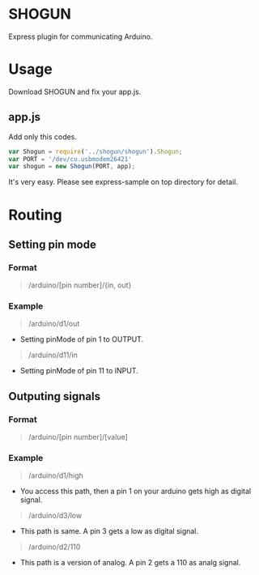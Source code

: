SHOGUN
======

Express plugin for communicating Arduino.

# Usage
Download SHOGUN and fix your app.js.

## app.js
Add only this codes.
```javascript
var Shogun = require('../shogun/shogun').Shogun; 
var PORT = '/dev/cu.usbmodem26421'
var shogun = new Shogun(PORT, app);
```

It's very easy. Please see express-sample on top directory for detail.

# Routing

## Setting pin mode

### Format
> /arduino/[pin number]/{in, out}

### Example
> /arduino/d1/out
- Setting pinMode of pin 1 to OUTPUT.

> /arduino/d11/in
- Setting pinMode of pin 11 to INPUT.

## Outputing signals

### Format
> /arduino/[pin number]/[value]

### Example
> /arduino/d1/high
- You access this path, then a pin 1 on your arduino gets high as digital signal.

> /arduino/d3/low
- This path is same. A pin 3 gets a low as digital signal.

> /arduino/d2/110
- This path is a version of analog. A pin 2 gets a 110 as analg signal.

